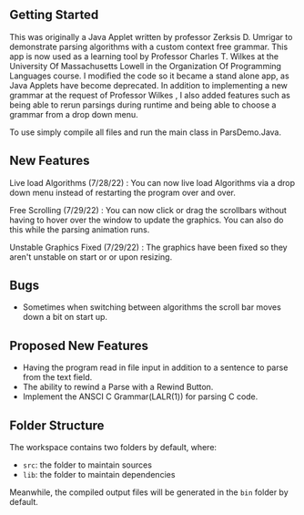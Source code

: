 ## Getting Started

This was originally a Java Applet written by professor Zerksis D. Umrigar to demonstrate parsing algorithms with a custom context free grammar. This app is now used as a learning tool by Professor Charles T. Wilkes at the University Of Massachusetts Lowell in the Organization Of Programming Languages course. I modified the code so it became a stand alone app, as Java Applets have become deprecated. In addition to implementing a new grammar at the request of Professor Wilkes , I also added features such as being able to rerun parsings during runtime and being able to choose a grammar from a drop down menu.

To use simply compile all files and run the main class in ParsDemo.Java.

## New Features

Live load Algorithms (7/28/22) : You can now live load Algorithms via a drop down menu instead of restarting the program over and over.

Free Scrolling (7/29/22) : You can now click or drag the scrollbars without having to hover over the window to update the graphics. You can also do this while the parsing animation runs.

Unstable Graphics Fixed (7/29/22) : The graphics have been fixed so they aren't unstable on start or or upon resizing.

## Bugs

- Sometimes when switching between algorithms the scroll bar moves down a bit on start up.

## Proposed New Features

- Having the program read in file input in addition to a sentence to parse from the text field.
- The ability to rewind a Parse with a Rewind Button.
- Implement the ANSCI C Grammar(LALR(1)) for parsing C code.

## Folder Structure

The workspace contains two folders by default, where:

- `src`: the folder to maintain sources
- `lib`: the folder to maintain dependencies

Meanwhile, the compiled output files will be generated in the `bin` folder by default.

